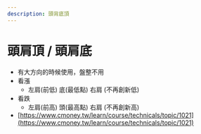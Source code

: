 ```yaml
---
description: 頭背底頂
---
```


# 頭肩頂 / 頭肩底

* 有大方向的時候使用，盤整不用
* 看漲
  * 左肩(前低) 底(最低點) 右肩 (不再創新低)
* 看跌
  * 左肩(前高) 頭(最高點) 右肩 (不再創新高)
* [https://www.cmoney.tw/learn/course/technicals/topic/1021](https://www.cmoney.tw/learn/course/technicals/topic/1021)
